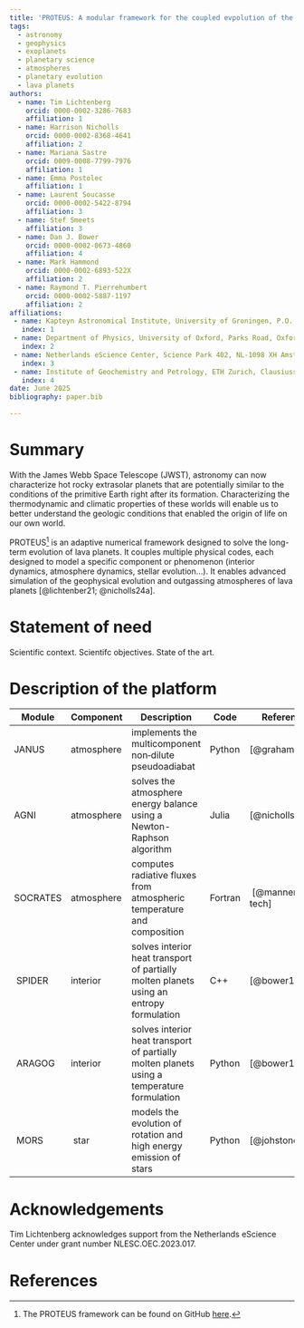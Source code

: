 ```yaml
---
title: 'PROTEUS: A modular framework for the coupled evpolution of the atmospheres and interiors evolution of lava planets.'
tags:
  - astronomy
  - geophysics
  - exoplanets
  - planetary science
  - atmospheres
  - planetary evolution
  - lava planets
authors:
  - name: Tim Lichtenberg
    orcid: 0000-0002-3286-7683
    affiliation: 1
  - name: Harrison Nicholls
    orcid: 0000-0002-8368-4641
    affiliation: 2
  - name: Mariana Sastre
    orcid: 0009-0008-7799-7976
    affiliation: 1
  - name: Emma Postolec
    affiliation: 1
  - name: Laurent Soucasse
    orcid: 0000-0002-5422-8794
    affiliation: 3
  - name: Stef Smeets
    affiliation: 3
  - name: Dan J. Bower
    orcid: 0000-0002-0673-4860
    affiliation: 4
  - name: Mark Hammond
    orcid: 0000-0002-6893-522X
    affiliation: 2
  - name: Raymond T. Pierrehumbert
    orcid: 0000-0002-5887-1197
    affiliation: 2
affiliations:
 - name: Kapteyn Astronomical Institute, University of Groningen, P.O. Box 800, 9700 AV Groningen, The Netherlands
   index: 1
 - name: Department of Physics, University of Oxford, Parks Road, Oxford OX1 3PU, UK
   index: 2
 - name: Netherlands eScience Center, Science Park 402, NL-1098 XH Amsterdam, The Netherlands
   index: 3
 - name: Institute of Geochemistry and Petrology, ETH Zurich, Clausiusstrasse 25, 8092 Zürich, Switzerland
   index: 4
date: June 2025
bibliography: paper.bib

---
```


# Summary

With the James Webb Space Telescope (JWST), astronomy can now characterize hot rocky extrasolar planets that are potentially similar to the conditions of the primitive Earth right after its formation. Characterizing the thermodynamic and climatic properties of these worlds will enable us to better understand the geologic conditions that enabled the origin of life on our own world.

PROTEUS[^1] is an adaptive numerical framework designed to solve the long-term evolution of lava planets. It couples multiple physical codes, each designed to model a specific component or phenomenon (interior dynamics, atmosphere dynamics, stellar evolution...). It enables advanced simulation of the geophysical evolution and outgassing atmospheres of lava planets [@lichtenber21; @nicholls24a].

[^1]: The PROTEUS framework can be found on GitHub [here](https://github.com/FormingWorlds/PROTEUS).

# Statement of need

Scientific context. Scientifc objectives. State of the art.

# Description of the platform

| Module | Component | Description | Code | Reference |
| ------ | --------- | ----------- | ---- | --------- |
| JANUS | atmosphere | implements the multicomponent non‐dilute pseudoadiabat | Python | [@graham21] |
| AGNI | atmosphere | solves the atmosphere energy balance using a Newton-Raphson algorithm | Julia | [@nicholls24b]  |
| SOCRATES | atmosphere | computes radiative fluxes from atmospheric temperature and composition | Fortran | [@manners24-tech] |
| SPIDER | interior | solves interior heat transport of partially molten planets using an entropy formulation | C++ | [@bower18] |
| ARAGOG | interior | solves interior heat transport of partially molten planets using a temperature formulation | Python | [@bower18] |
| MORS | star | models the evolution of rotation and high energy emission of stars  | Python | [@johstone21] |



# Acknowledgements

Tim Lichtenberg acknowledges support from the Netherlands eScience Center under grant number NLESC.OEC.2023.017.

# References
